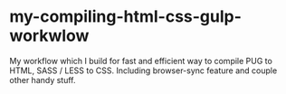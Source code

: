 # my-compiling-html-css-gulp-workwlow
My workflow which I build for fast and efficient way to compile PUG to HTML, SASS / LESS to CSS. Including browser-sync feature and couple other handy stuff.
